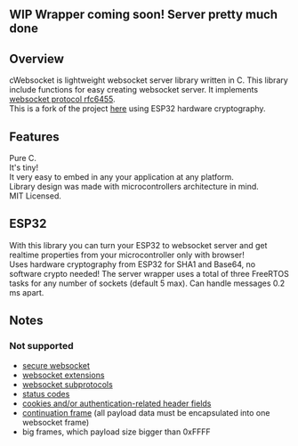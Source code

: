 ## WIP Wrapper coming soon! Server pretty much done

## Overview
cWebsocket is lightweight websocket server library written in C. This library include functions for easy creating websocket server. It implements [websocket protocol rfc6455](http://tools.ietf.org/html/rfc6455).  
This is a fork of the project [here](https://github.com/m8rge/cwebsocket) using ESP32 hardware cryptography.

## Features
Pure C.  
It's tiny!  
It very easy to embed in any your application at any platform.  
Library design was made with microcontrollers architecture in mind.  
MIT Licensed.

## ESP32
With this library you can turn your ESP32 to websocket server and get realtime properties from your microcontroller only with browser!  
Uses hardware cryptography from ESP32 for SHA1 and Base64, no software crypto needed!
The server wrapper uses a total of three FreeRTOS tasks for any number of sockets (default 5 max). Can handle messages 0.2 ms apart.

## Notes
### Not supported
* [secure websocket](http://tools.ietf.org/html/rfc6455#section-3)
* [websocket extensions](http://tools.ietf.org/html/rfc6455#section-9)
* [websocket subprotocols](http://tools.ietf.org/html/rfc6455#section-1.9)
* [status codes](http://tools.ietf.org/html/rfc6455#section-7.4) 
* [cookies and/or authentication-related header fields](http://tools.ietf.org/html/rfc6455#page-19)
* [continuation frame](http://tools.ietf.org/html/rfc6455#section-11.8) (all payload data must be encapsulated into one websocket frame)
* big frames, which payload size bigger than 0xFFFF
 
